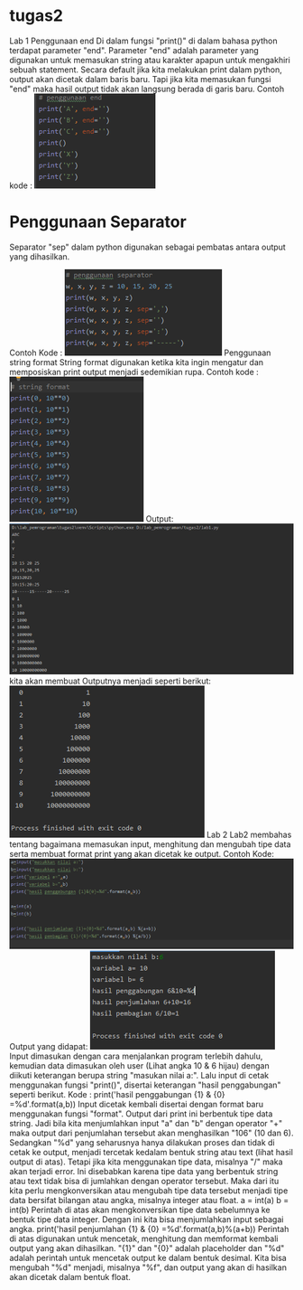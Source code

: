 # tugas2
Lab 1
Penggunaan end
Di dalam fungsi "print()" di dalam bahasa python terdapat parameter "end". Parameter "end" adalah parameter yang digunakan untuk memasukan string atau karakter apapun untuk mengakhiri sebuah statement. Secara default jika kita melakukan print dalam python, output akan dicetak dalam baris baru. Tapi jika kita memasukan fungsi "end" maka hasil output tidak akan langsung berada di garis baru. Contoh kode :
![Output end](https://github.com/devinovitasari99/tugas2/blob/master/picture/lab1.PNG)
# Penggunaan Separator
Separator "sep" dalam python digunakan sebagai pembatas antara output yang dihasilkan.

Contoh Kode :
![Output end](https://github.com/devinovitasari99/tugas2/blob/master/picture/lab1%2Cb.PNG)
Penggunaan string format
String format digunakan ketika kita ingin mengatur dan memposiskan print output menjadi sedemikian rupa.
Contoh kode :
![Output end](https://github.com/devinovitasari99/tugas2/blob/master/picture/lab1%2Cc.PNG)
Output:
![Output end](https://github.com/devinovitasari99/tugas2/blob/master/picture/Capture1.PNG)
kita akan membuat Outputnya menjadi seperti berikut:
![Output end](https://github.com/devinovitasari99/tugas2/blob/master/picture/Capture2.PNG)
Lab 2
Lab2 membahas tentang bagaimana memasukan input, menghitung dan mengubah tipe data serta membuat format print yang akan dicetak ke output.
Contoh Kode:
![Output end](https://github.com/devinovitasari99/tugas2/blob/master/picture/ss.PNG)
Output yang didapat:
![Output end](https://github.com/devinovitasari99/tugas2/blob/master/picture/Capture.PNG)
Input dimasukan dengan cara menjalankan program terlebih dahulu, kemudian data dimasukan oleh user (Lihat angka 10 & 6 hijau) dengan diikuti keterangan berupa string "masukan nilai a:". Lalu input di cetak menggunakan fungsi "print()", disertai keterangan "hasil penggabungan" seperti berikut. Kode :
print('hasil penggabungan {1} & {0} =%d'.format(a,b))
Input dicetak kembali disertai dengan format baru menggunakan fungsi "format". Output dari print ini berbentuk tipe data string. Jadi bila kita menjumlahkan input "a" dan "b" dengan operator "+" maka output dari penjumlahan tersebut akan menghasilkan "106" (10 dan 6). Sedangkan "%d" yang seharusnya hanya dilakukan proses dan tidak di cetak ke output, menjadi tercetak kedalam bentuk string atau text (lihat hasil output di atas). Tetapi jika kita menggunakan tipe data, misalnya "/" maka akan terjadi error. Ini disebabkan karena tipe data yang berbentuk string atau text tidak bisa di jumlahkan dengan operator tersebut. Maka dari itu kita perlu mengkonversikan atau mengubah tipe data tersebut menjadi tipe data bersifat bilangan atau angka, misalnya integer atau float.
a = int(a)
b = int(b)
Perintah di atas akan mengkonversikan tipe data sebelumnya ke bentuk tipe data integer. Dengan ini kita bisa menjumlahkan input sebagai angka.
print('hasil penjumlahan {1} & {0} =%d'.format(a,b)%(a+b))
Perintah di atas digunakan untuk mencetak, menghitung dan memformat kembali output yang akan dihasilkan. "{1}" dan "{0}" adalah placeholder dan "%d" adalah perintah untuk mencetak output ke dalam bentuk desimal. Kita bisa mengubah "%d" menjadi, misalnya "%f", dan output yang akan di hasilkan akan dicetak dalam bentuk float.

